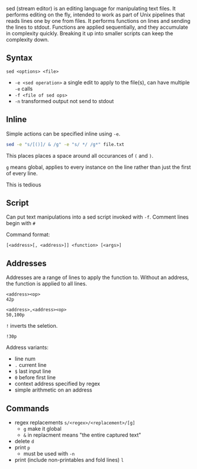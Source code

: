 sed (stream editor) is an editing language for manipulating text files.  It performs editing on the fly, intended to work as part of Unix pipelines that reads lines one by one from files.  It performs functions on lines and sending the lines to stdout. Functions are applied sequentially, and they accumulate in complexity quickly.  Breaking it up into smaller scripts can keep the complexity down.

## Syntax

`sed <options> <file>`

- `-e <sed operation>` a single edit to apply to the file(s), can have multiple `-e` calls
- `-f <file of sed ops>`
- `-n` transformed output not send to stdout

## Inline

Simple actions can be specified inline using `-e`.

```sh
sed -e "s/[()]/ & /g" -e "s/ */ /g*" file.txt
```

This places places a space around all occurances of `(` and `)`.

`g` means global, applies to every instance on the line rather than just the first of every line.

This is tedious

## Script

Can put text manipulations into a sed script invoked with `-f`.  Comment lines begin with `#` 

Command format:
```
[<address>[, <address>]] <function> [<args>]
```


## Addresses

Addresses are a range of lines to apply the function to. Without an address, the function is applied to all lines.

```
<address><op>
42p
```

```
<address>,<address><op>
50,100p
```

`!` inverts the seletion.

```
!30p
```

Address variants:

- line num
- `.` current line
- `$` last input line
- `0` before first line
- context address specified by regex
- simple arithmetic on an address

## Commands

- regex replacements `s/<regex>/<replacement>/[g]`
	- `g` make it global
	- `&` in replacment means "the entire captured text"
- delete `d`
- print `p`
	- must be used with `-n`
- print (include  non-printables and fold lines) `l`

